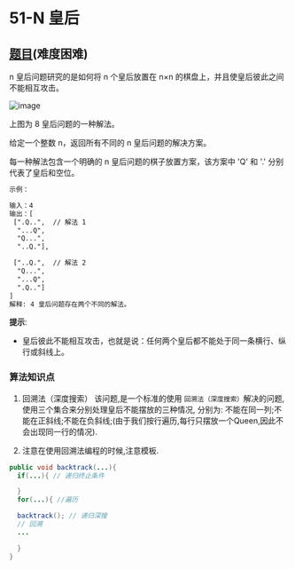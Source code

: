 # 51-N 皇后

## [题目](https://leetcode-cn.com/problems/n-queens/)(难度困难)

n 皇后问题研究的是如何将 n 个皇后放置在 n×n 的棋盘上，并且使皇后彼此之间不能相互攻击。

![image](https://assets.leetcode-cn.com/aliyun-lc-upload/uploads/2018/10/12/8-queens.png)

上图为 8 皇后问题的一种解法。

给定一个整数 n，返回所有不同的 n 皇后问题的解决方案。

每一种解法包含一个明确的 n 皇后问题的棋子放置方案，该方案中 'Q' 和 '.' 分别代表了皇后和空位。

~~~markdown
示例：

输入：4
输出：[
 [".Q..",  // 解法 1
  "...Q",
  "Q...",
  "..Q."],

 ["..Q.",  // 解法 2
  "Q...",
  "...Q",
  ".Q.."]
]
解释: 4 皇后问题存在两个不同的解法。
~~~

**提示**:
- 皇后彼此不能相互攻击，也就是说：任何两个皇后都不能处于同一条横行、纵行或斜线上。

### 算法知识点
1. 回溯法（深度搜索）
该问题,是一个标准的使用 `回溯法（深度搜索）`解决的问题, 使用三个集合来分别处理皇后不能摆放的三种情况,
分别为: 不能在同一列;不能在正斜线;不能在负斜线;(由于我们按行遍历,每行只摆放一个Queen,因此不会出现同一行的情况).

2. 注意在使用回溯法编程的时候,注意模板.
~~~Java
public void backtrack(...){
  if(...){ // 递归终止条件

  }
  for(...){ //遍历

  backtrack(); // 递归深搜
  // 回溯
  ... 

  }
}
~~~